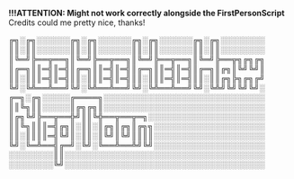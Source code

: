 **!!!ATTENTION: Might not work correctly alongside the FirstPersonScript**
Credits could me pretty nice, thanks!

╔╗░╔╗░░░░░░╔╗░╔╗░░░░░░╔╗░╔╗░░░░░░╔╗░╔╗░░░░░░░░
║║░║║░░░░░░║║░║║░░░░░░║║░║║░░░░░░║║░║║░░░░░░░░
║╚═╝╠══╦══╗║╚═╝╠══╦══╗║╚═╝╠══╦══╗║╚═╝╠══╦╗╔╗╔╗
║╔═╗║║═╣║═╣║╔═╗║║═╣║═╣║╔═╗║║═╣║═╣║╔═╗║╔╗║╚╝╚╝║
║║░║║║═╣║═╣║║░║║║═╣║═╣║║░║║║═╣║═╣║║░║║╔╗╠╗╔╗╔╝
╚╝░╚╩══╩══╝╚╝░╚╩══╩══╝╚╝░╚╩══╩══╝╚╝░╚╩╝╚╝╚╝╚╝░
╔═╗░╔╗░░░░░╔════╗░░░░░░░░░░░░░░░░░░░░░░░░░░░░░
║║╚╗║║░░░░░║╔╗╔╗║░░░░░░░░░░░░░░░░░░░░░░░░░░░░░
║╔╗╚╝╠══╦══╬╝║║╚╬══╦══╦═╗░░░░░░░░░░░░░░░░░░░░░
║║╚╗║║║═╣╔╗║░║║░║╔╗║╔╗║╔╗╗░░░░░░░░░░░░░░░░░░░░
║║░║║║║═╣╚╝║░║║░║╚╝║╚╝║║║║░░░░░░░░░░░░░░░░░░░░
╚╝░╚═╩══╣╔═╝░╚╝░╚══╩══╩╝╚╝░░░░░░░░░░░░░░░░░░░░
░░░░░░░░║║░░░░░░░░░░░░░░░░░░░░░░░░░░░░░░░░░░░░
░░░░░░░░╚╝░░░░░░░░░░░░░░░░░░░░░░░░░░░░░░░░░░░░


